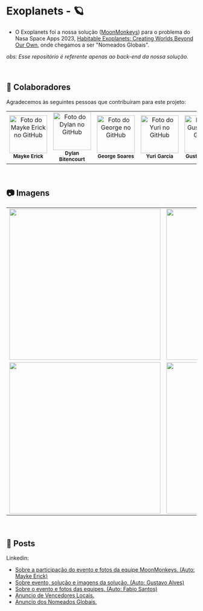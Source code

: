 # Exoplanets - 🪐
* O Exoplanets foi a nossa solução ([MoonMonkeys](https://www.spaceappschallenge.org/2023/find-a-team/moonmonkeys/)) para o problema do Nasa Space Apps 2023, [Habitable Exoplanets: Creating Worlds Beyond Our Own](https://www.spaceappschallenge.org/2023/challenges/habitable-exoplanets-creating-worlds-beyond-our-own/), onde chegamos a ser "Nomeados Globais".

*obs: Esse repositório é referente apenas ao back-end da nossa solução.*

<br>

## 🤝 Colaboradores

Agradecemos às seguintes pessoas que contribuíram para este projeto:

<table>
  <tr>
    <td align="center">
      <a href="#">
        <a href="https://github.com/MaykeESA">
          <img src="https://avatars.githubusercontent.com/u/81484737?v=4" width="100px;" alt="Foto do Mayke Erick no GitHub"/><br>
        </a>
        <sub>
          <b>Mayke Erick</b>
        </sub>
      </a>
    </td>
    <td align="center">
      <a href="#">
        <a href="https://github.com/Dyel-L">
          <img src="https://avatars.githubusercontent.com/u/81485529?v=4" width="100px;" alt="Foto do Dylan no GitHub"/><br>
        </a>
        <sub>
          <b>Dylan Bitencourt</b>
        </sub>
      </a>
    </td>
    <td align="center">
      <a href="#">
        <a href="https://github.com/George-b1t">
          <img src="https://avatars.githubusercontent.com/u/67129166?v=4" width="100px;" alt="Foto do George no GitHub"/><br>
        </a>
        <sub>
          <b>George Soares</b>
        </sub>
      </a>
    </td>
    <td align="center">
      <a href="#">
        <a href="https://github.com/YuriGarciaRibeiro">
          <img src="https://avatars.githubusercontent.com/u/81641949?v=4" width="100px;" alt="Foto do Yuri no GitHub"/><br>
        </a>
        <sub>
          <b>Yuri Garcia</b>
        </sub>
      </a>
    </td>
    <td align="center">
      <a href="#">
        <a href="https://github.com/GugaAAndrade">
          <img src="https://avatars.githubusercontent.com/u/105755546?v=4" width="100px;" alt="Foto do Gustavo no GitHub"/><br>
        </a>
        <sub>
          <b>Gustavo Alves</b>
        </sub>
      </a>
    </td>
    <td align="center">
      <a href="#">
        <a>
          <img src="https://media.licdn.com/dms/image/v2/D4E03AQF5d4O2hu0Byg/profile-displayphoto-shrink_200_200/profile-displayphoto-shrink_200_200/0/1700601321474?e=1739404800&v=beta&t=FFjXprv6wr_7RzUmsUcPIXhq0z5-XrvewHfA1IsgY7k" width="100px;" alt="Foto do Gabriel no GitHub"/><br>
        </a>
        <sub>
          <b>Gabriel Nunes</b>
        </sub>
      </a>
    </td>
      
  </tr>
</table>

<br>

## 📷 Imagens

<table>
  <tr>
    <td><img src="https://media.licdn.com/dms/image/v2/D4D22AQH6PDN4Ee0yFw/feedshare-shrink_2048_1536/feedshare-shrink_2048_1536/0/1696882786747?e=1736985600&v=beta&t=Pl1I8iHu4_HpTyt45-ndvreCHt0BMbs4gvyiz9Jakps" width="400px;"/></td>
    <td><img src="https://media.licdn.com/dms/image/v2/D4D22AQGwUdI9Mb6szw/feedshare-shrink_2048_1536/feedshare-shrink_2048_1536/0/1696882787114?e=1736985600&v=beta&t=0N9nRibk5_8pY6rWstdYRqi6XgYyHIFJB4-CaADZ4NI" width="400px;"/></td>
  </tr>
  <tr>
    <td><img src="https://media.licdn.com/dms/image/v2/D4D22AQGUshCqxWgGdw/feedshare-shrink_2048_1536/feedshare-shrink_2048_1536/0/1696882786652?e=1736985600&v=beta&t=-GAJrJdCwvMSVVnuNetILEYqf7WJ-claCIHNfE_73U0" width="400"></td>
    <td><img src="https://media.licdn.com/dms/image/v2/D4D22AQGzRQaCvNqnKg/feedshare-shrink_2048_1536/feedshare-shrink_2048_1536/0/1696882786757?e=1736985600&v=beta&t=MBnUW0V3QjZ03lqnB21DLLmOIcABXwtWMKsg-80vYFg" width="400"></td>
  </tr>
</table>

<br>

## 📝 Posts
Linkedin:
- [Sobre a participação do evento e fotos da equipe MoonMonkeys. (Auto: Mayke Erick)](https://www.linkedin.com/posts/maykeesa_nossa-participa%C3%A7%C3%A3o-no-hackathon-da-nasa-space-activity-7117125501130805249-Xg5H?utm_source=share&utm_medium=member_desktop)
- [Sobre evento, solução e imagens da solução. (Auto: Gustavo Alves)](https://www.linkedin.com/posts/guga-andrade_desafio-exoplanetas-habit%C3%A1veis-criando-ugcPost-7117242266355666944-AdWf?utm_source=share&utm_medium=member_desktop)
- [Sobre o evento e fotos das equipes. (Auto: Fabio Santos)](https://www.linkedin.com/posts/activity-7116856048728064000-cfqa?utm_source=share&utm_medium=member_desktop)
- [Anuncio de Vencedores Locais.](https://www.linkedin.com/posts/maykeesa_ganhamoooss-agora-vamos-para-pr%C3%B3xima-activity-7120015651145998337-NRSf?utm_source=share&utm_medium=member_desktop)
- [Anuncio dos Nomeados Globais.](https://www.linkedin.com/posts/maykeesa_vammooooosss-n%C3%B3s-da-equipe-moonmonkeys-activity-7125282617976926208-oAty?utm_source=share&utm_medium=member_desktop)
